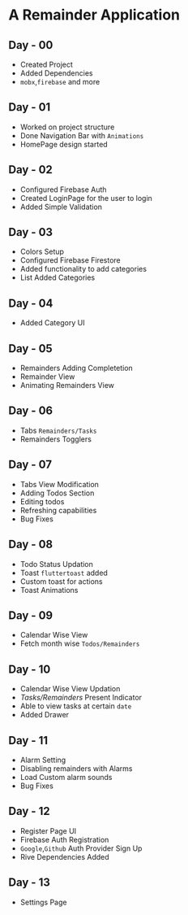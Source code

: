 # A Remainder Application

## Day - 00

- Created Project
- Added Dependencies
- `mobx`,`firebase` and more

## Day - 01

- Worked on project structure
- Done Navigation Bar with `Animations`
- HomePage design started

## Day - 02

- Configured Firebase Auth
- Created LoginPage for the user to login
- Added Simple Validation

## Day - 03

- Colors Setup
- Configured Firebase Firestore
- Added functionality to add categories
- List Added Categories

## Day - 04

- Added Category UI

## Day - 05

- Remainders Adding Completetion
- Remainder View
- Animating Remainders View

## Day - 06

- Tabs `Remainders/Tasks`
- Remainders Togglers

## Day - 07

- Tabs View Modification
- Adding Todos Section
- Editing todos
- Refreshing capabilities
- Bug Fixes

## Day - 08

- Todo Status Updation
- Toast `fluttertoast` added
- Custom toast for actions
- Toast Animations

## Day - 09

- Calendar Wise View
- Fetch month wise `Todos/Remainders`

## Day - 10

- Calendar Wise View Updation
- _Tasks/Remainders_ Present Indicator
- Able to view tasks at certain `date`
- Added Drawer

## Day - 11

- Alarm Setting
- Disabling remainders with Alarms
- Load Custom alarm sounds
- Bug Fixes

## Day - 12

- Register Page UI
- Firebase Auth Registration
- `Google`,`Github` Auth Provider Sign Up
- Rive Dependencies Added

## Day - 13

- Settings Page
